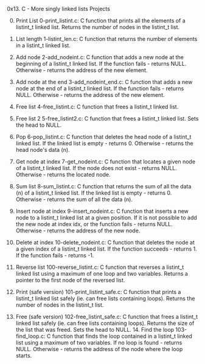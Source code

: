 0x13. C - More singly linked lists Projects

0. Print List
0-print_listint.c: C function that prints all the elements of a listint_t linked list. Returns the number of nodes in the listint_t list.

1. List length
1-listint_len.c: C function that returns the number of elements in a listint_t linked list.

2. Add node
2-add_nodeint.c: C function that adds a new node at the beginning of a listint_t linked list. If the function fails - returns NULL. Otherwise - returns the address of the new element.

3. Add node at the end
3-add_nodeint_end.c: C function that adds a new node at the end of a listint_t linked list. If the function fails - returns NULL. Otherwise - returns the address of the new element.

4. Free list
4-free_listint.c: C function that frees a listint_t linked list.

5. Free list 2
5-free_listint2.c: C function that frees a listint_t linked list. Sets the head to NULL.

6. Pop
6-pop_listint.c: C function that deletes the head node of a listint_t linked list. If the linked list is empty - returns 0. Otherwise - returns the head node's data (n).

7. Get node at index
7-get_nodeint.c: C function that locates a given node of a listint_t linked list. If the node does not exist - returns NULL. Otherwise - returns the located node.

8. Sum list
8-sum_listint.c: C function that returns the sum of all the data (n) of a listint_t linked list. If the linked list is empty - returns 0. Otherwise - returns the sum of all the data (n).

9. Insert node at index
9-insert_nodeint.c: C function that inserts a new node to a listint_t linked list at a given position. If it is not possible to add the new node at index idx, or the function fails - returns NULL. Otherwise - returns the address of the new node.

10. Delete at index
10-delete_nodeint.c: C function that deletes the node at a given index of a listint_t linked list. If the function succeeds - returns 1. If the function fails - returns -1.

11. Reverse list
100-reverse_listint.c: C function that reverses a listint_t linked list using a maximum of one loop and two variables. Returns a pointer to the first node of the reversed list.

12. Print (safe version)
101-print_listint_safe.c: C function that prints a listint_t linked list safely (ie. can free lists containing loops). Returns the number of nodes in the listint_t list.

13. Free (safe version)
102-free_listint_safe.c: C function that frees a listint_t linked list safely (ie. can free lists containing loops). Returns the size of the list that was freed. Sets the head to NULL. 14. Find the loop
103-find_loop.c: C function that finds the loop contained in a listint_t linked list using a maximum of two variables. If no loop is found - returns NULL. Otherwise - returns the address of the node where the loop starts.
